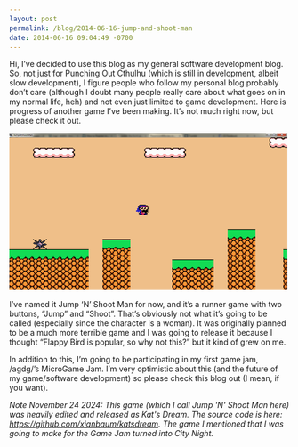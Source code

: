 ```yaml
---
layout: post
permalink: /blog/2014-06-16-jump-and-shoot-man
date: 2014-06-16 09:04:49 -0700
---
```


Hi, I’ve decided to use this blog as my general software development blog. So, not just for Punching Out Cthulhu (which is still in development, albeit slow development), I figure people who follow my personal blog probably don’t care (although I doubt many people really care about what goes on in my normal life, heh) and not even just limited to game development. Here is progress of another game I’ve been making. It’s not much right now, but please check it out.

![A video game screenshot of a player jumping over a pit](/images/tumblr_inline_pkg14dBhl01qjg0ng_500.png)

I’ve named it Jump ‘N’ Shoot Man for now, and it’s a runner game with two buttons, “Jump” and “Shoot”. That’s obviously not what it’s going to be called (especially since the character is a woman). It was originally planned to be a much more terrible game and I was going to release it because I thought “Flappy Bird is popular, so why not this?” but it kind of grew on me.

In addition to this, I’m going to be participating in my first game jam, /agdg/’s MicroGame Jam. I’m very optimistic about this (and the future of my game/software development) so please check this blog out (I mean, if you want).

*Note November 24 2024: This game (which I call Jump 'N' Shoot Man here) was heavily edited and released as Kat's Dream. The source code is here: <https://github.com/xianbaum/katsdream>. The game I mentioned that I was going to make for the Game Jam turned into City Night.*
